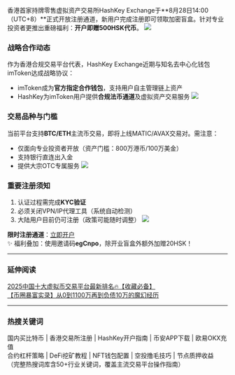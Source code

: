 香港首家持牌零售虚拟资产交易所HashKey Exchange于**8月28日14:00（UTC+8）**正式开放注册通道，新用户完成注册即可领取加密盲盒。针对专业投资者更推出重磅福利：**开户即赠500HSK代币**。
![](https://ac63e02.webp.li/hashkey001.png)

### 战略合作动态
作为香港合规交易平台代表，HashKey Exchange近期与知名去中心化钱包imToken达成战略协议：
- imToken成为**官方指定合作钱包**，支持用户自主管理链上资产
- HashKey为imToken用户提供**合规法币通道**及虚拟资产交易服务
![](https://ac63e02.webp.li/hashkey002.png)

### 交易品种与门槛
当前平台支持**BTC/ETH**主流币交易，即将上线MATIC/AVAX交易对。需注意：
- 仅面向专业投资者开放（资产门槛：800万港币/100万美金）
- 支持银行直连出入金
- 提供大宗OTC专属服务
![](https://ac63e02.webp.li/hashkey003.png)

### 重要注册须知
1. 认证过程需完成**KYC验证**
2. 必须关闭VPN/IP代理工具（系统自动检测）
3. 大陆用户目前仍可注册（政策可能随时调整）
![](https://ac63e02.webp.li/hashkey004.png)

**限时注册通道**：[立即开户](https://www.hashkey.com/zh-CN/register/invite?invite_code=egCnpo)  
✨ 福利叠加：使用邀请码**egCnpo**，除开业盲盒外额外加赠20HSK！

---

### 延伸阅读
[2025中国十大虚拟币交易平台最新排名🔥【收藏必备】](https://btc8848.com/top-10-exchanges/)  
[【币圈暴富实录】从0到1100万再到负债10万的魔幻经历](https://heiyetouzi.xyz/biquanstory001/)

---

### 热搜关键词
国内买比特币 | 香港交易所注册 | HashKey开户指南 | 币安APP下载 | 欧易OKX充值  
合约杠杆策略 | DeFi挖矿教程 | NFT钱包配置 | 空投撸毛技巧 | 节点质押收益  
（完整热搜词库含50+行业关键词，覆盖主流交易平台操作指南）
